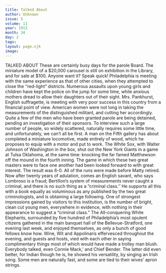 ```yaml
---
title: Talked About
author: Unknown
issue: 5
volume: 11
year: 1913
month: 34
day: 2
tags:
layout: page.njk
image:
---
```

TALKED ABOUT    These are certainly busy days for the parole Board.       The miniature model of a $20,000 carousel is still on exhibition in the Library, and for sale at $100. Anyone want it? Speak quick!       Philadelphia is meeting with the same experience as that of other cities, when they attempted to close the ‘‘red-light” districts. Numerous assaults upon young girls and children have kept the police on the jump for some time, while anxious mothers dread to allow their daughters out of their sight.       Mrs. Pankhurst, English suffragette, is meeting with very poor success in this country from a financial point of view. American women were not long in taking the measurements of the distinguished militant, and cutting her accordingly.       Quite a few of the men who have been granted parole are being detained, pending an investigation of their sponsors.       To interview such a large number of people, so widely scattered, naturally requires some little time, and unfortunately, we can’t all be first.       A man on the Fifth gallery has about completed a miniature locomotive, made entirely of wood, which he proposes to equip with a motor and put to work.       The White Sox, with Walter Johnson of Washington in the box, shut out the New York Giants in a game at Tulsa Oklahoma, at the same time: knocking the far famed Matthewson off the mound in the fourth inning. The game in which these two great masters were to face one another had been looked forward to with great interest. The result was 6-0. All of the runs were made before Matty retired.       Now after twenty years of adulation, comes an English savant, who says Lombroso is a fraud; Bertillon’s system of measurements never caught a criminal, and there is no such thing as a “criminal class.’’ He supports all this with a book equally as voluminous as any published by the two great criminologists, and is obtaining a large following.       One of strongest impressions gained by visitors to this institution, is the number of bright, clean cut young men, everywhere in evidence, with nothing in their appearance to suggest a “criminal class.”    The All-conquering White Elephants, surrounded by five hundred of Philadelphia’s most opulent citizens gathered in the main banquet hall of the Bellevue-Stratford, one evening last week, and enjoyed themselves, as only a bunch of good fellows know how. Wine, Wit and Appolinaris effervesced throughout the evening, and guests and hosts, vied with each other in saying complimentary things most of which would have made a trolley man blush. Everybody talked, even Connie Mack,’ and Chief Bender. The latter did even better, for Indian though he is, he showed his versatility, by singing an Irish song.       Some men are naturally fast, and some are tied to their wives’ apron strings.
